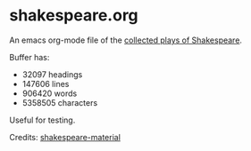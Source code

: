 # shakespeare.org
An emacs org-mode file of the [collected plays of Shakespeare](./shakespeare.org).

Buffer has:
  - 32097 headings
  - 147606 lines
  - 906420 words
  - 5358505 characters

Useful for testing. 

Credits: [shakespeare-material](https://github.com/okfn/shakespeare-material)
